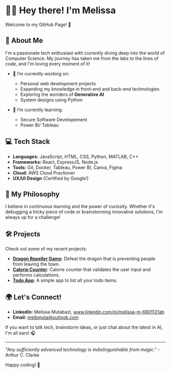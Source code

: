 # 👋🏾 Hey there! I'm Melissa

Welcome to my GitHub Page! 🌟

## 🚀 About Me

I'm a passionate tech enthusiast with currently diving deep into the world of Computer Science. My journey has taken me from the labs to the lines of code, and I'm loving every moment of it!

- 🔭 I’m currently working on: 
  - Personal web development projects
  - Expanding my knowledge in front-end and back-end technologies
  - Exploring the wonders of **Generative AI**
  - System designs using Python
  
- 🌱 I’m currently learning:
  - Secure Software Developement
  - Power BI/ Tableau


## 💻 Tech Stack

- **Languages:** JavaScript, HTML, CSS, Python, MATLAB, C++
- **Frameworks:** React, ExpressJS, Node.js
- **Tools:** Git, Docker, Tableau, Power BI, Canva, Figma 
- **Cloud:** AWS Cloud Practioner
 - **UX/UI Design** (Certified by Google!)

## 🧠 My Philosophy

I believe in continuous learning and the power of curiosity. Whether it's debugging a tricky piece of code or brainstorming innovative solutions, I'm always up for a challenge!

## 🛠️ Projects

Check out some of my recent projects:

- **[Dragon Repeller Game](https://github.com/MelMutaa/dragon-repeller-game)**: Defeat the dragon that is preventing people from leaving the town.
- **[Calorie Counter](https://github.com/MelMutaa/calorie_counter)**: Calorie counter that validates the user input and performs calculations.
- **[Todo App](https://github.com/MelMutaa/todo_app)**: A simple app to list all your todo items.


## 🌍 Let's Connect!

- **LinkedIn:** Melissa Mutabazi, www.linkedin.com/in/melissa-m-6801121ab
- **Email:** melbmuta@outlook.com

If you want to talk tech, brainstorm ideas, or just chat about the latest in AI, I'm all ears! 🎧

---

_"Any sufficiently advanced technology is indistinguishable from magic."_ - Arthur C. Clarke

Happy coding! 👾
